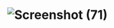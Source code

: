 # ![Screenshot (71)](https://github.com/user-attachments/assets/c982fd56-8686-4a89-b037-0bfc8b72a4e2)
